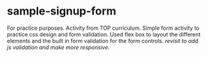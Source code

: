 # sample-signup-form
For practice purposes. Activity from TOP curriculum.
Simple form activity to practice css design and form validation. Used flex box to layout the different elements and the built in form validation for the form controls. *revisit to add js validation and make more responsive.*
